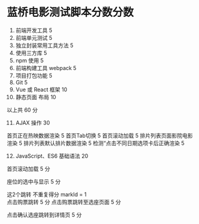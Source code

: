# 蓝桥电影测试脚本分数分数
   	
1. 前端开发工具          5 
2. 前端单元测试          5 
3. 独立封装常用工具方法    5 
4. 使用三方库            5 
5. npm 使用             5 
6. 前端构建工具 webpack  5 
7. 项目打包功能          5 
8. Git                 5  
9. Vue 或 React 框架    10 
10. 静态页面 布局        10

以上共 60 分 

11. AJAX 操作    30 

首页正在热映数据渲染  5 
首页Tab切换 5 
首页滚动加载 5
排片列表页面影院电影渲染 5
排片列表默认排片数据渲染  5 
检测“点击不同日期选项卡后正确渲染  5 


12. JavaScript、ES6 基础语法     20 

首页滚动加载 5 分  

座位的选中与显示 5 分

这2个跳转 不重复得分  markId = 1  
点击购票跳转 5 分 
点击购票跳转至选座页面 5 分 

点击确认选座跳转到详情页 5 分











